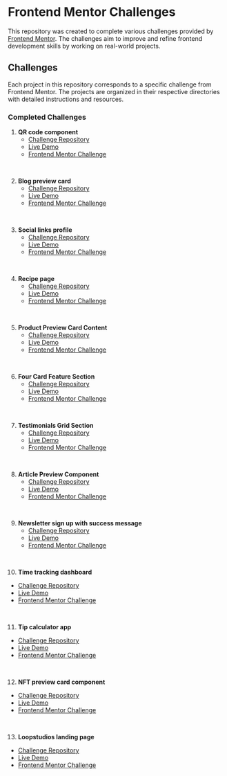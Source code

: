 # Frontend Mentor Challenges

This repository was created to complete various challenges provided by [Frontend Mentor](https://www.frontendmentor.io/). The challenges aim to improve and refine frontend development skills by working on real-world projects.


## Challenges

Each project in this repository corresponds to a specific challenge from Frontend Mentor. The projects are organized in their respective directories with detailed instructions and resources.


### Completed Challenges

1. **QR code component**
   - [Challenge Repository](https://github.com/mts-ml/development/tree/main/qr-code-component-main)
   - [Live Demo](https://mts-ml.github.io/development/qr-code-component-main/index.html)
   - [Frontend Mentor Challenge](https://www.frontendmentor.io/learning-paths/getting-started-on-frontend-mentor-XJhRWRREZd)
<br>

2. **Blog preview card**
   - [Challenge Repository](https://github.com/mts-ml/development/tree/main/blog-preview-card-main)
   - [Live Demo](https://mts-ml.github.io/development/blog-preview-card-main/index.html)
   - [Frontend Mentor Challenge](https://www.frontendmentor.io/learning-paths/getting-started-on-frontend-mentor-XJhRWRREZd)
<br>


3. **Social links profile**
   - [Challenge Repository](https://github.com/mts-ml/development/tree/main/social-links-profile-main)
   - [Live Demo](https://mts-ml.github.io/development/social-links-profile-main/index.html)
   - [Frontend Mentor Challenge](https://www.frontendmentor.io/learning-paths/getting-started-on-frontend-mentor-XJhRWRREZd)
<br>

  
4. **Recipe page**
   - [Challenge Repository](https://github.com/mts-ml/development/tree/main/recipe-page-main)
   - [Live Demo](https://mts-ml.github.io/development/recipe-page-main/index.html)
   - [Frontend Mentor Challenge](https://www.frontendmentor.io/learning-paths/getting-started-on-frontend-mentor-XJhRWRREZd)
<br>

  
5. **Product Preview Card Content**
   - [Challenge Repository](https://github.com/mts-ml/development/tree/main/product-preview-card-component)
   - [Live Demo](https://mts-ml.github.io/development/product-preview-card-component/index.html)
   - [Frontend Mentor Challenge](https://www.frontendmentor.io/learning-paths/building-responsive-layouts--z1qCXVqkD)
<br>


6. **Four Card Feature Section**
   - [Challenge Repository](https://github.com/mts-ml/development/tree/main/four-card-feature-section-master)
   - [Live Demo](https://mts-ml.github.io/development/four-card-feature-section-master/index.html)
   - [Frontend Mentor Challenge](https://www.frontendmentor.io/learning-paths/building-responsive-layouts--z1qCXVqkD)
<br>

  
7. **Testimonials Grid Section**
   - [Challenge Repository](https://github.com/mts-ml/development/tree/main/testimonials-grid-section)
   - [Live Demo](https://mts-ml.github.io/development/testimonials-grid-section/index.html)
   - [Frontend Mentor Challenge](https://www.frontendmentor.io/solutions/testimonials-grid-section-challenge-nnL0UL55DF)
<br>


8. **Article Preview Component**
   - [Challenge Repository](https://github.com/mts-ml/development/tree/main/article-preview-component)
   - [Live Demo](https://mts-ml.github.io/development/article-preview-component/index.html)
   - [Frontend Mentor Challenge](https://www.frontendmentor.io/challenges/article-preview-component-dYBN_pYFT)
<br>


9. **Newsletter sign up with success message**
   - [Challenge Repository](https://github.com/mts-ml/development/tree/main/newsletter-sign-up-with-success-message)
   - [Live Demo](https://mts-ml.github.io/development/newsletter-sign-up-with-success-message/index.html)
   - [Frontend Mentor Challenge](https://www.frontendmentor.io/learning-paths/javascript-fundamentals-oR7g6-mTZ-/steps/66d789013c19191dc3009f0c/challenge/start)
<br>


10. **Time tracking dashboard**
   - [Challenge Repository](https://github.com/mts-ml/development/tree/main/time-tracking-dashboard-main)
   - [Live Demo](https://mts-ml.github.io/development/time-tracking-dashboard-main/index.html)
   - [Frontend Mentor Challenge](https://www.frontendmentor.io/learning-paths/javascript-fundamentals-oR7g6-mTZ-)
<br>


11. **Tip calculator app**
   - [Challenge Repository](https://github.com/mts-ml/development/tree/main/tip-calculator-app)
   - [Live Demo](https://mts-ml.github.io/development/tip-calculator-app/index.html)
   - [Frontend Mentor Challenge](https://www.frontendmentor.io/challenges/tip-calculator-app-ugJNGbJUX)
<br>


12. **NFT preview card component**
   - [Challenge Repository](https://github.com/mts-ml/development/tree/main/nft-preview-card-component)
   - [Live Demo](https://mts-ml.github.io/development/nft-preview-card-component/index.html)
   - [Frontend Mentor Challenge](https://www.frontendmentor.io/challenges/nft-preview-card-component-SbdUL_w0U)
<br>


13. **Loopstudios landing page**
   - [Challenge Repository](https://github.com/mts-ml/development/tree/main/loopstudios-landing-page)
   - [Live Demo](https://mts-ml.github.io/development/loopstudios-landing-page/index.html)
   - [Frontend Mentor Challenge](https://www.frontendmentor.io/learning-paths/advanced-css-techniques-vdOtKjIC4V/steps/66ed77985832c087f28329a7/challenge/start)
<br>
